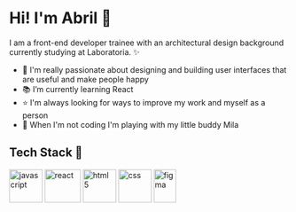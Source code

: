 # Hi! I'm Abril :raising_hand:

 I am a front-end developer trainee with an architectural design background currently studying at Laboratoria. :sparkles:

- :triangular_ruler: I'm really passionate about designing and  building user interfaces that are useful and make people happy
- :books: I’m currently learning React 
- :star: I'm always looking for ways to improve my work and myself as a person
- :dog: When I'm not coding I'm playing with my little buddy Mila 

## Tech Stack :art:
<div>
   <img alt="javascript" src="https://upload.wikimedia.org/wikipedia/commons/thumb/9/99/Unofficial_JavaScript_logo_2.svg/1200px-Unofficial_JavaScript_logo_2.svg.png" width="60" height="60">
   <img alt="react" src="https://user-images.githubusercontent.com/97549436/167679224-3ea56ec4-ec39-443c-b868-60fc626e2779.png" width="65" height="60"> 
  <img alt="html 5" src="https://cdn-icons-png.flaticon.com/512/1216/1216733.png" width="60" height="60">
   <img alt="css" src="https://www.kindpng.com/picc/m/464-4640184_css3-png-download-css-icon-transparent-png.png" width="60" height="60">
   <img alt="figma" src="https://upload.wikimedia.org/wikipedia/commons/thumb/3/33/Figma-logo.svg/600px-Figma-logo.svg.png" width="40" height="60">
 </div>
 







<!--
**abrilquinterog/abrilquinterog** is a ✨ _special_ ✨ repository because its `README.md` (this file) appears on your GitHub profile.

Here are some ideas to get you started:

- 🔭 I’m currently working on ...
- 🌱 I’m currently learning ...
- 👯 I’m looking to collaborate on ...
- 🤔 I’m looking for help with ...
- 💬 Ask me about ...
- 📫 How to reach me: ...
- 😄 Pronouns: ...
- ⚡ Fun fact: ...
-->
